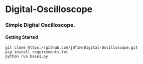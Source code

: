 # Digital-Oscilloscope
### Simple Digital Oscilloscope.

#### Getting Started
```terminal
git clone https://github.com/j0fiN/Digital-Oscilloscope.git
pip install requirements.txt
python run base1.py
```
